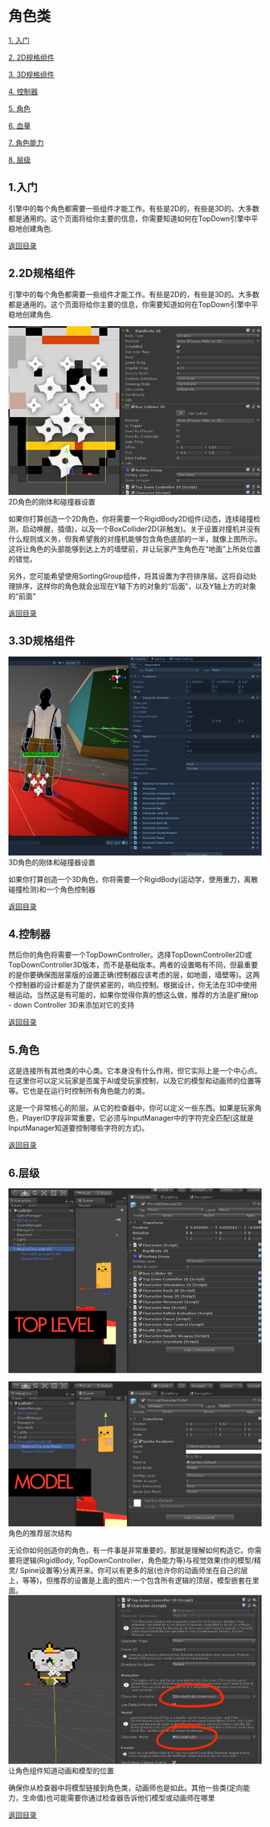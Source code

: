  <span id="mulu"></span>

# 角色类

[1. 入门](#1)  
 
[2. 2D规格组件](#2)  
 
[3. 3D规格组件](#3) 
 
[4. 控制器](#4) 

[5. 角色](#5) 

[6. 血量](#6) 

[7. 角色能力](#7)

[8. 层级](#8)

<p id="1"></p>   

## 1.入门

引擎中的每个角色都需要一些组件才能工作。有些是2D的，有些是3D的。大多数都是通用的。这个页面将给你主要的信息，你需要知道如何在TopDown引擎中平稳地创建角色.

[返回目录](#mulu)  

<p id="2"></p>  

## 2.2D规格组件

引擎中的每个角色都需要一些组件才能工作。有些是2D的，有些是3D的。大多数都是通用的。这个页面将给你主要的信息，你需要知道如何在TopDown引擎中平稳地创建角色.

![示例图片](/images/character-classes-1.png)
2D角色的刚体和碰撞器设置

如果你打算创造一个2D角色，你将需要一个RigidBody2D组件(动态，连续碰撞检测，启动唤醒，插值)，以及一个BoxCollider2D(非触发)。关于设置对撞机并没有什么规则或义务，但我希望我的对撞机能够包含角色底部的一半，就像上图所示。这将让角色的头部能够到达上方的墙壁前，并让玩家产生角色在“地面”上所处位置的错觉。

另外，您可能希望使用SortingGroup组件，将其设置为字符排序层。这将自动处理排序，这样你的角色就会出现在Y轴下方的对象的“后面”，以及Y轴上方的对象的“前面”

[返回目录](#mulu)  

<p id="3"></p>  

## 3.3D规格组件

![示例图片](/images/character-classes-2.png)
3D角色的刚体和碰撞器设置

如果你打算创造一个3D角色，你将需要一个RigidBody(运动学，使用重力，离散碰撞检测)和一个角色控制器

[返回目录](#mulu)  

<p id="4"></p>  

## 4.控制器

然后你的角色将需要一个TopDownController。选择TopDownController2D或TopDownController3D版本，而不是基础版本。两者的设置略有不同，但最重要的是你要确保图层蒙版的设置正确(控制器应该考虑的层，如地面，墙壁等)。这两个控制器的设计都是为了提供紧密的，响应控制。根据设计，你无法在3D中使用根运动。当然这是有可能的，如果你觉得你真的想这么做，推荐的方法是扩展top - down Controller 3D来添加对它的支持

[返回目录](#mulu)  

<p id="5"></p>  

## 5.角色

这是连接所有其他类的中心类。它本身没有什么作用，但它实际上是一个中心点。在这里你可以定义玩家是否属于AI或受玩家控制，以及它的模型和动画师的位置等等。它也是在运行时控制所有角色能力的类。

这是一个非常核心的阶层。从它的检查器中，你可以定义一些东西。如果是玩家角色，PlayerID字段非常重要。它必须与InputManager中的字符完全匹配(这就是InputManager知道要控制哪些字符的方式)。

[返回目录](#mulu)  

<p id="6"></p>  

## 6.层级

![示例图片](/images/howtocharacter-6.png)
角色的推荐层次结构

无论你如何创造你的角色，有一件事是非常重要的，那就是理解如何构造它。你需要将逻辑(RigidBody, TopDownController，角色能力等)与视觉效果(你的模型/精灵/ Spine设置等)分离开来。你可以有更多的层(也许你的动画师坐在自己的层上，等等)，但推荐的设置是上面的图片:一个包含所有逻辑的顶层，模型嵌套在里面。
![示例图片](/images/howtocharacter-7.png)
让角色组件知道动画和模型的位置

确保你从检查器中将模型链接到角色类，动画师也是如此。其他一些类(定向能力，生命值)也可能需要你通过检查器告诉他们模型或动画师在哪里

[返回目录](#mulu)  